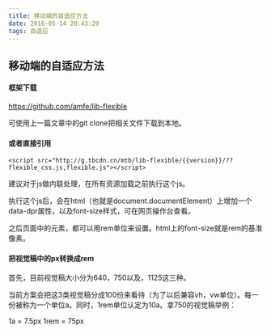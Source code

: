 ```yaml
---
title: 移动端的自适应方法
date: 2016-05-14 20:43:29
tags: 自适应
---
```

## 移动端的自适应方法
#### 框架下载

<https://github.com/amfe/lib-flexible>

可使用上一篇文章中的git clone把相关文件下载到本地。

#### 或者直接引用

	<script src="http://g.tbcdn.cn/mtb/lib-flexible/{{version}}/??flexible_css.js,flexible.js"></script>
	
建议对于js做内联处理，在所有资源加载之前执行这个js。

执行这个js后，会在html（也就是document.documentElement）上增加一个data-dpr属性，以及font-size样式，可在网页操作台查看。

之后页面中的元素，都可以用rem单位来设置。html上的font-size就是rem的基准像素。

#### 把视觉稿中的px转换成rem

首先，目前视觉稿大小分为640，750以及，1125这三种。

当前方案会把这3类视觉稿分成100份来看待（为了以后兼容vh，vw单位）。每一份被称为一个单位a。同时，1rem单位认定为10a。拿750的视觉稿举例：

1a = 7.5px
1rem = 75px



